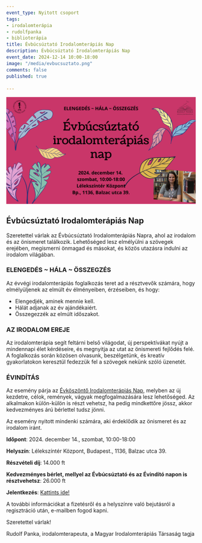```yaml
---
event_type: Nyitott csoport
tags:
- irodalomterápia
- rudolfpanka
- biblioterápia
title: Évbúcsúztató Irodalomterápiás Nap
description: Évbúcsúztató Irodalomterápiás Nap
event_date: 2024-12-14 10:00-18:00
image: "/media/evbucsuztato.png"
comments: false
published: true

---
```

![](/media/evbucsuztato.png)

## Évbúcsúztató Irodalomterápiás Nap
Szeretettel várlak az Évbúcsúztató Irodalomterápiás Napra, ahol az irodalom és az önismeret találkozik. Lehetőséged lesz elmélyülni a szövegek erejében, megismerni önmagad és másokat, és közös utazásra indulni az irodalom világában.


### ELENGEDÉS ~ HÁLA ~ ÖSSZEGZÉS

Az évvégi irodalomterápiás foglalkozás teret ad a résztvevők számára, hogy elmélyüljenek az elmúlt év élményeiben, érzéseiben, és hogy:
* Elengedjék, aminek mennie kell.
* Hálát adjanak az év ajándékaiért.
* Összegezzék az elmúlt időszakot.


### AZ IRODALOM EREJE

Az irodalomterápia segít feltárni belső világodat, új perspektívákat nyújt a mindennapi élet kérdéseire, és megnyitja az utat az önismereti fejlődés felé. A foglalkozás során közösen olvasunk, beszélgetünk, és kreatív gyakorlatokon keresztül fedezzük fel a szövegek nekünk szóló üzenetét.

### ÉVINDÍTÁS

Az esemény párja az [Évköszöntő Irodalomterápiás Nap](/2025-01-04evkoszonto-irodalomterapias-nap/), melyben az új kezdetre, célok, remények, vágyak megfogalmazására lesz lehetőséged. Az alkalmakon külön-külön is részt vehetsz, ha pedig mindkettőre jössz, akkor kedvezményes árú bérlettel tudsz jönni.

Az esemény nyitott mindenki számára, aki érdeklődik az önismeret és az irodalom iránt.

**Időpont**: 2024. december 14., szombat, 10:00-18:00

**Helyszín**: Lélekszíntér Központ, Budapest., 1136, Balzac utca 39.

**Részvételi díj**: 14.000 ft

**Kedvezményes bérlet, mellyel az Évbúcsúztató és az Évindító napon is résztvehetsz**: 26.000 ft

**Jelentkezés**: [Kattints ide!](https://forms.gle/Jv58pyRmiWfPYjQ38)

A további információkat a fizetésről és a helyszínre való bejutásról a regisztráció után, e-mailben fogod kapni.

Szeretettel várlak!

Rudolf Panka, irodalomterapeuta, a Magyar Irodalomterápiás Társaság tagja

